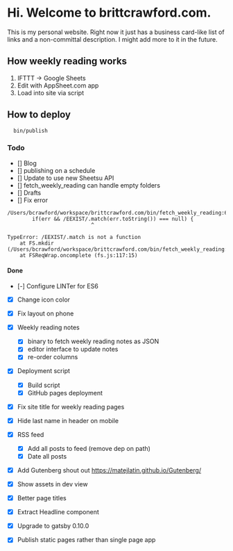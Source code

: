 # Hi. Welcome to brittcrawford.com.

This is my personal website. Right now it just has a business card-like list of links and a non-committal description. I might add more to it in the future.

## How weekly reading works

1. IFTTT -> Google Sheets
2. Edit with AppSheet.com app
3. Load into site via script

## How to deploy

      bin/publish

### Todo

- [] Blog
- [] publishing on a schedule
- [] Update to use new Sheetsu API
- [] fetch_weekly_reading can handle empty folders
- [] Drafts
- [] Fix error

```
/Users/bcrawford/workspace/brittcrawford.com/bin/fetch_weekly_reading:64
        if(err && /EEXIST/.match(err.toString()) === null) {
                           ^

TypeError: /EEXIST/.match is not a function
    at FS.mkdir (/Users/bcrawford/workspace/brittcrawford.com/bin/fetch_weekly_reading:64:28)
    at FSReqWrap.oncomplete (fs.js:117:15)
```

#### Done
- [-] Configure LINTer for ES6
- [x] Change icon color
- [x] Fix layout on phone
- [x] Weekly reading notes
  + [x] binary to fetch weekly reading notes as JSON
  + [x] editor interface to update notes
  + [x] re-order columns
- [x] Deployment script
  + [x] Build script
  + [x] GitHub pages deployment
- [x] Fix site title for weekly reading pages
- [x] Hide last name in header on mobile
- [x] RSS feed
  + [x] Add all posts to feed (remove dep on path)
  + [x] Date all posts
- [x] Add Gutenberg shout out https://matejlatin.github.io/Gutenberg/
- [x] Show assets in dev view
- [x] Better page titles
- [x] Extract Headline component
- [x] Upgrade to gatsby 0.10.0
- [x] Publish static pages rather than single page app



